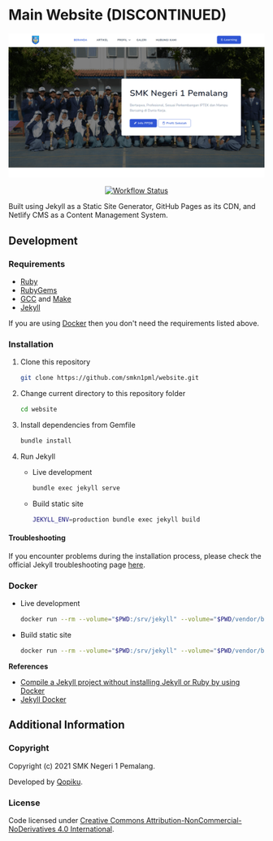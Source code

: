 # Main Website (DISCONTINUED)

![Website Screenshot](assets/images/screenshot.png)

<p align="center">
    <a href="https://github.com/smkn1pml/website/actions/workflows/publish.yml">
        <img alt="Workflow Status" src="https://github.com/smkn1pml/website/actions/workflows/publish.yml/badge.svg">
    </a>
</p>

Built using Jekyll as a Static Site Generator, GitHub Pages as its CDN, and Netlify CMS as a Content Management System.

## Development

### Requirements

- [Ruby](https://www.ruby-lang.org/en/downloads/)
- [RubyGems](https://rubygems.org/pages/download/)
- [GCC](https://gcc.gnu.org/install/) and [Make](https://www.gnu.org/software/make/)
- [Jekyll](https://jekyllrb.com/docs/installation/)

If you are using [Docker](#docker) then you don't need the requirements listed above.

### Installation

1. Clone this repository
   ```bash
   git clone https://github.com/smkn1pml/website.git
   ```
   
2. Change current directory to this repository folder
   ```bash
   cd website
   ```
   
3. Install dependencies from Gemfile
   ```bash
   bundle install
   ```
   
4. Run Jekyll
   
   - Live development
        ```bash
        bundle exec jekyll serve
        ```
        
   - Build static site
       ```bash
       JEKYLL_ENV=production bundle exec jekyll build
       ```

#### Troubleshooting

If you encounter problems during the installation process, please check the official Jekyll troubleshooting page [here](https://jekyllrb.com/docs/troubleshooting/).

### Docker

- Live development
  ```bash
  docker run --rm --volume="$PWD:/srv/jekyll" --volume="$PWD/vendor/bundle:/usr/local/bundle" --env JEKYLL_ENV=development -p 4000:4000 jekyll/jekyll:4.2.0 jekyll serve
  ```
  
- Build static site
  ```bash
  docker run --rm --volume="$PWD:/srv/jekyll" --volume="$PWD/vendor/bundle:/usr/local/bundle" --env JEKYLL_ENV=production jekyll/jekyll:4.2.0 jekyll build
  ```

**References**

- [Compile a Jekyll project without installing Jekyll or Ruby by using Docker](https://dev.to/michael/compile-a-jekyll-project-without-installing-jekyll-or-ruby-by-using-docker-4184)
- [Jekyll Docker](https://github.com/envygeeks/jekyll-docker)

## Additional Information

### Copyright

Copyright (c) 2021 SMK Negeri 1 Pemalang.

Developed by [Qopiku](https://github.com/Qopiku).

### License

Code licensed under [Creative Commons Attribution-NonCommercial-NoDerivatives 4.0 International](LICENSE.md).
